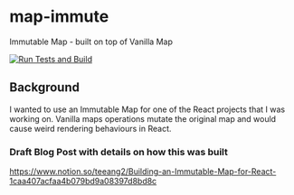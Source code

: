 # map-immute

Immutable Map - built on top of Vanilla Map

[![Run Tests and Build](https://github.com/davidtaing/map-immute/actions/workflows/run-tests.yml/badge.svg)](https://github.com/davidtaing/map-immute/actions/workflows/run-tests.yml)

## Background

I wanted to use an Immutable Map for one of the React projects that I was working on. Vanilla maps operations mutate the original map and would cause weird rendering behaviours in React.

### Draft Blog Post with details on how this was built

https://www.notion.so/teeang2/Building-an-Immutable-Map-for-React-1caa407acfaa4b079bd9a08397d8bd8c
